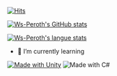 [![Hits](https://hits.seeyoufarm.com/api/count/incr/badge.svg?url=https%3A%2F%2Fgithub.com%2FWs-Peroth&count_bg=%2379C83D&title_bg=%23555555&icon=&icon_color=%23E7E7E7&title=hits&edge_flat=false)](https://hits.seeyoufarm.com)
<!--
### Hi there 👋
**Ws-Peroth/Ws-Peroth** is a ✨ _special_ ✨ repository because its `README.md` (this file) appears on your GitHub profile.
Here are some ideas to get you started:
- 🔭 I’m currently working on ...
- - 👯 I’m looking to collaborate on ...
- - 🤔 I’m looking for help with ...
- 💬 Ask me about ...
- 😄 Pronouns: ...
- - 🌱 I’m currently learning ```Unity```
- 📫 How to reach me: ...
- ⚡ Fun fact: ...
- -->
[![Ws-Peroth's GitHub stats](https://github-readme-stats.vercel.app/api?username=Ws-Peroth)](https://github.com/Ws-Peroth/Ws-Peroth/edit/main/README.md)

[![Ws-Peroth's langue stats](https://github-readme-stats.vercel.app/api/top-langs/?username=Ws-Peroth&langs_count=8)](https://github.com/Ws-Peroth/Ws-Peroth/edit/main/README.md)

- 🌱 I’m currently learning 

[![Made with Unity](https://img.shields.io/badge/Made%20with-Unity-57b9d3.svg?style=flat&logo=unity)](https://unity3d.com)
![Made with C#](https://img.shields.io/badge/Made%20With-C%23-purple)
